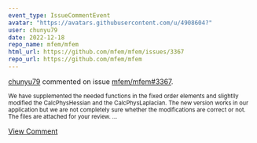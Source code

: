 ```yaml
---
event_type: IssueCommentEvent
avatar: "https://avatars.githubusercontent.com/u/4908604?"
user: chunyu79
date: 2022-12-18
repo_name: mfem/mfem
html_url: https://github.com/mfem/mfem/issues/3367
repo_url: https://github.com/mfem/mfem
---
```


<a href='https://github.com/chunyu79' target='_blank'>chunyu79</a> commented on issue <a href='https://github.com/mfem/mfem/issues/3367' target='_blank'>mfem/mfem#3367</a>.

<small>We have supplemented the needed functions in the fixed order elements and slightlly modified the CalcPhysHessian and the CalcPhysLaplacian. The new version works in our application but we are not completely sure whether the modifications are correct or not. The files are attached for your review....</small>

<a href='https://github.com/mfem/mfem/issues/3367' target='_blank'>View Comment</a>